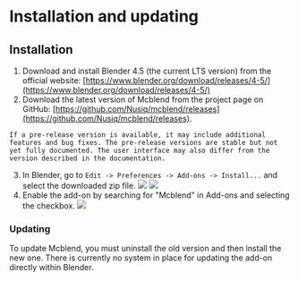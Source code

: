 # Installation and updating

## Installation
1. Download and install Blender 4.5 (the current LTS version) from the official website: [https://www.blender.org/download/releases/4-5/](https://www.blender.org/download/releases/4-5/)
2. Download the latest version of Mcblend from the project page on GitHub: [https://github.com/Nusiq/mcblend/releases](https://github.com/Nusiq/mcblend/releases).
  ```{note}
  If a pre-release version is available, it may include additional features and bug fixes. The pre-release versions are stable but not yet fully documented. The user interface may also differ from the version described in the documentation.
  ```
3. In Blender, go to `Edit -> Preferences -> Add-ons -> Install...` and select the downloaded zip file.
![](/img/overview/blender_addons.png)
![](/img/overview/blender_addons_filechooser.png)
5. Enable the add-on by searching for "Mcblend" in Add-ons and selecting the checkbox.
![](/img/overview/blender_addons_checkbox.png)

### Updating
To update Mcblend, you must uninstall the old version and then install the new one. There is currently no system in place for updating the add-on directly within Blender.